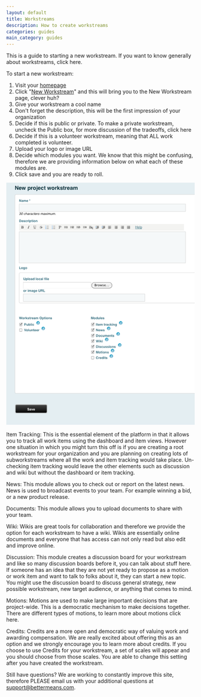 ```yaml
---
layout: default
title: Workstreams
description: How to create workstreams
categories: guides
main_category: guides
---
```


This is a guide to starting a new workstream. If you want to know generally about workstreams, click here.

To start a new workstream:
1. Visit your [homepage](http://secure.bettermeans.com/welcome)
2. Click "[New Workstream](http://secure.bettermeans.com/projects/new)" and this will bring you to the New Workstream page, clever huh?
3. Give your workstream a cool name
4. Don't forget the description, this will be the first impression of your organization
5. Decide if this is public or private. To make a private workstream, uncheck the Public box, for more discussion of the tradeoffs, click here
6. Decide if this is a volunteer workstream, meaning that ALL work completed is volunteer.
7. Upload your logo or image URL
8. Decide which modules you want. We know that this might be confusing, therefore we are providing information below on what each of these modules are.
9. Click save and you are ready to roll.

![](/images/new-workstream1-h.png)

Item Tracking: This is the essential element of the platform in that it allows you to track all work items using the dashboard and item views. However one situation in which you might turn this off is if you are creating a root workstream for your organization and you are planning on creating lots of subworkstreams where all the work and item tracking would take place. Un-checking item tracking would leave the other elements such as discussion and wiki but without the dashboard or item tracking.

News: This module allows you to check out or report on the latest news. News is used to broadcast events to your team. For example winning a bid, or a new product release.

Documents: This module allows you to upload documents to share with your team.

Wiki: Wikis are great tools for collaboration and therefore we provide the option for each workstream to have a wiki. Wikis are essentially online documents and everyone that has access can not only read but also edit and improve online.

Discussion: This module creates a discussion board for your workstream and like so many discussion boards before it, you can talk about stuff here. If someone has an idea that they are not yet ready to propose as a motion or work item and want to talk to folks about it, they can start a new topic. You might use the discussion board to discuss general strategy, new possible workstream, new target audience, or anything that comes to mind.

Motions: Motions are used to make large important decisions that are project-wide. This is a democratic mechanism to make decisions together. There are different types of motions, to learn more about motions click here.

Credits: Credits are a more open and democratic way of valuing work and awarding compensation. We are really excited about offering this as an option and we strongly encourage you to learn more about credits. If you choose to use Credits for your workstream, a set of scales will appear and you should choose from those scales. You are able to change this setting after you have created the workstream.



Still have questions? We are working to constantly improve this site, therefore PLEASE email us with your additional questions at support@bettermeans.com.